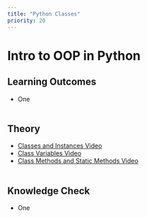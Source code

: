 ```yaml
---
title: "Python Classes"
priority: 20
---
```


# Intro to OOP in Python

## Learning Outcomes

- One
  <br><br>

## Theory

- [Classes and Instances Video](https://www.youtube.com/watch?v=ZDa-Z5JzLYM)
- [Class Variables Video](https://www.youtube.com/watch?v=BJ-VvGyQxho)
- [Class Methods and Static Methods Video](https://www.youtube.com/watch?v=rq8cL2XMM5M)
  <br><br>

## Knowledge Check

- One
  <br><br>
